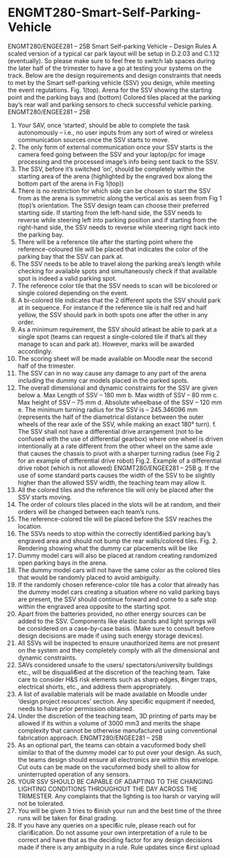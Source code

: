 # ENGMT280-Smart-Self-Parking-Vehicle
ENGMT280/ENGEE281 – 25B
Smart Self-parking Vehicle – Design Rules
A scaled version of a typical car park layout will be setup in D.2.03 and C.1.12 (eventually). So
please make sure to feel free to switch lab spaces during the later half of the trimester to have a
go at testing your systems on the track. Below are the design requirements and design constraints
that needs to met by the Smart self-parking vehicle (SSV) you design, while meeting the event
regulations.
Fig. 1(top). Arena for the SSV showing the starting point and the parking bays and (bottom)
Colored tiles placed at the parking bay’s rear wall and parking sensors to check successful vehicle
parking.
ENGMT280/ENGEE281 – 25B
1. Your SAV, once ‘started’, should be able to complete the task autonomously – i.e., no user
inputs from any sort of wired or wireless communication sources once the SSV starts to move.
2. The only form of external communication once your SSV starts is the camera feed going
between the SSV and your laptop/pc for image processing and the processed image’s info
being sent back to the SSV.
3. The SSV, before it’s switched ‘on’, should be completely within the starting area of the arena
(highlighted by the engraved box along the bottom part of the arena in Fig 1(top))
4. There is no restriction for which side can be chosen to start the SSV from as the arena is
symmetric along the vertical axis as seen from Fig 1 (top)’s orientation. The SSV design team
can choose their preferred starting side. If starting from the left-hand side, the SSV needs to
reverse while steering left into parking position and if starting from the right-hand side, the
SSV needs to reverse while steering right back into the parking bay.
5. There will be a reference tile after the starting point where the reference-coloured tile will
be placed that indicates the color of the parking bay that the SSV can park at.
6. The SSV needs to be able to travel along the parking area’s length while checking for available
spots and simultaneously check if that available spot is indeed a valid parking spot.
7. The reference color tile that the SSV needs to scan will be bicolored or single colored
depending on the event.
8. A bi-colored tile indicates that the 2 different spots the SSV should park at in sequence. For
instance if the reference tile is half red and half yellow, the SSV should park in both spots one
after the other in any order.
9. As a minimum requirement, the SSV should atleast be able to park at a single spot (teams can
request a single-colored tile if that’s all they manage to scan and park at). However, marks
will be awarded accordingly.
10. The scoring sheet will be made available on Moodle near the second half of the trimester.
11. The SSV can in no way cause any damage to any part of the arena including the dummy car
models placed in the parked spots.
12. The overall dimensional and dynamic constraints for the SSV are given below
a. Max Length of SSV – 180 mm
b. Max width of SSV – 80 mm
c. Max height of SSV – 75 mm
d. Absolute wheelbase of the SSV – 120 mm
e. The minimum turning radius for the SSV is – 245.346096 mm (represents the half of
the diametrical distance between the outer wheels of the rear axle of the SSV, while
making an exact 180° turn).
f. The SSV shall not have a differential
drive arrangement (not to be confused
with the use of differential gearbox)
where one wheel is driven intentionally
at a rate different from the other wheel
on the same axle that causes the chassis
to pivot with a sharper turning radius
(see Fig 2 for an example of differential
drive robot) Fig.2. Example of a differential drive
robot (which is not allowed)
ENGMT280/ENGEE281 – 25B
g. If the use of some standard parts causes the width of the SSV to be slightly higher than
the allowed SSV width, the teaching team may allow it.
13. All the colored tiles and the reference tile will only be placed after the SSV starts moving.
14. The order of colours tiles placed in the slots will be at random, and their orders will be
changed between each team’s runs.
15. The reference-colored tile will be placed before the SSV reaches the location.
16. The SSVs needs to stop within the correctly identiϐied parking bay’s engraved area and should
not bump the rear walls/colored tiles.
Fig. 2. Rendering showing what the dummy car placements will be like
17. Dummy model cars will also be placed at random creating randomized open parking bays in
the arena.
18. The dummy model cars will not have the same color as the colored tiles that would be
randomly placed to avoid ambiguity.
19. If the randomly chosen reference-color tile has a color that already has the dummy model
cars creating a situation where no valid parking bays are present, the SSV should continue
forward and come to a safe stop within the engraved area opposite to the starting spot.
20. Apart from the batteries provided, no other energy sources can be added to the SSV.
Components like elastic bands and light springs will be considered on a case-by-case basis.
(Make sure to consult before design decisions are made if using such energy storage devices).
21. All SSVs will be inspected to ensure unauthorized items are not present on the system and
they completely comply with all the dimensional and dynamic constraints.
22. SAVs considered unsafe to the users/ spectators/university buildings etc., will be disqualiϐied
at the discretion of the teaching team. Take care to consider H&S risk elements such as sharp
edges, ϐinger traps, electrical shorts, etc., and address them appropriately.
23. A list of available materials will be made available on Moodle under ‘design project resources’
section. Any speciϐic equipment if needed, needs to have prior permission obtained.
24. Under the discretion of the teaching team, 3D printing of parts may be allowed if its within a
volume of 3000 mm3 and merits the shape complexity that cannot be otherwise
manufactured using conventional fabrication approach.
ENGMT280/ENGEE281 – 25B
25. As an optional part, the teams can obtain a vacuformed body shell similar to that of the
dummy model car to put over your design. As such, the teams design should ensure all
electronics are within this envelope. Cut outs can be made on the vacuformed body shell to
allow for uninterrupted operation of any sensors.
26. YOUR SSV SHOULD BE CAPABLE OF ADAPTING TO THE CHANGING LIGHTING CONDITIONS
THROUGHOUT THE DAY ACROSS THE TRIMESTER. Any complaints that the lighting is too
harsh or varying will not be tolerated.
27. You will be given 3 tries to ϐinish your run and the best time of the three runs will be taken
for ϐinal grading.
28. If you have any queries on a speciϐic rule, please reach out for clariϐication. Do not assume
your own interpretation of a rule to be correct and have that as the deciding factor for any
design decisions made if there is any ambiguity in a rule.
Rule updates since ϐirst upload
